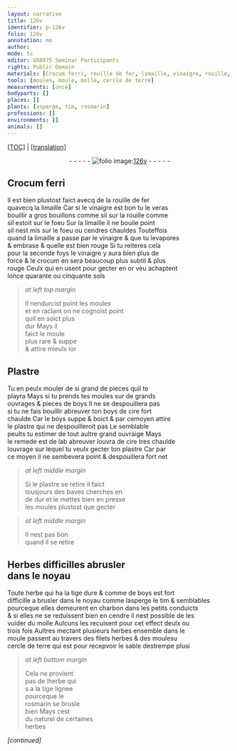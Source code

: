 ```yaml
---
layout: narrative
title: 126v
identifier: p-126v
folio: 126v
annotation: no
author:
mode: tc
editor: GR8975 Seminar Participants
rights: Public Domain
materials: [Crocum ferri, rouille de fer, limaille, vinaigre, rouille, cendres, crocum, or, Plastre, boys, cire, plastre, charbon, cendre, terre]
tools: [moules, moule, molle, cercle de terre]
measurements: [once]
bodyparts: []
places: []
plants: [asperge, tim, rosmarin]
professions: []
environments: []
animals: []
---
```


<p><a href="{{ site.baseurl }}/diplomatic/">[TOC]</a> | <a href="{{ site.baseurl }}/texts/p-126v_tl/" target="_blank">[translation]</a></p><div class="folio" align="center">- - - - - <a href="http://gallica.bnf.fr/ark:/12148/btv1b10500001g/f258.image" target="_blank"><img src="https://cu-mkp.github.io/2017-workshop-edition/assets/photo-icon.png" alt="folio image: " style="display:inline-block; margin-bottom:-3px;"/>126v</a> - - - - - </div>  
  

## <span class="m">Crocum ferri</span>

 
Il est bien plustost faict avecq de la <span class="m">rouille de fer</span><br/> quavecq la <span class="m">limaille</span> Car si le <span class="m">vinaigre</span> <span class="add">est bon</span> tu le veras<br/> bouillir a gros bouillons <span class="del">comme sil</span> sur la <span class="m">rouille</span> comme<br/> sil estoit sur le foeu Sur la <span class="m">limaille</span> il ne bouile point<br/> sil nest mis sur le foeu ou <span class="m">cendres</span> chauldes Touteffois<br/> quand la <span class="m">limaille</span> a passe par le <span class="m">vinaigre</span> & que tu levapores<br/> & embrase & quelle est bien rouge Si tu reiteres cela<br/> pour la seconde foys le <span class="m">vinaigre</span> y aura bien plus de<br/> force & le <span class="m">crocum</span> en sera beaucoup plus subtil & plus<br/> rouge Ceulx qui en usent pour gecter en <span class="m">or</span> <span class="del">veu</span> achaptent<br/> l<span class="ms">once</span> quarante ou cinquante <span class="cn">sols</span>
 
> *at left top margin*
> 
> 
>  Il nendurcist point les <span class="tl">moules</span><br/> et en raclant on ne cognoist point<br/> quil en soict plus<br/> dur Mays il<br/> faict le <span class="tl">moule</span><br/> plus rare & suppe<br/> & attire mieulx l<span class="m">or</span>
 
 
  

## <span class="m">Plastre</span>

 
Tu en peulx mouler de si grand de pieces quil te<br/> playra Mays si tu prends tes <span class="tl">moules</span> sur de grands<br/> ouvrages & pieces de <span class="m">boys</span> Il ne se despouillera pas<br/> si tu ne fais <span class="del">bouillir</span> abreuver ton <span class="m">boys</span> de <span class="m">cire</span> fort<br/> chaulde Car le <span class="m">boys</span> suppe & boict & par cemoyen attire<br/> le <span class="m">plastre</span> qui ne despouilleroit pas Le semblable<br/> peults tu estimer de tout aultre grand ouvraige Mays<br/> le remede est de <span class="del">lab</span> abreuver <span class="del">louvra</span> de <span class="m">cire</span> tres chaulde<br/> louvrage sur lequel tu veulx gecter ton <span class="m">plastre</span> Car par<br/> ce moyen il ne sembevera point & despouillera fort net
 
> *at left middle margin*
> 
> 
>  Si le <span class="m">plastre</span> se retire il faict<br/> tousjours des baves cherches en<br/> de dur et <span class="del">le</span> mettes bien en presse<br/> les <span class="tl">moules</span> plustost que gecter
 
> *at left middle margin*
> 
> 
>  Il nest pas bon<br/> quand il se retire

 
  

## Herbes difficilles abrusler<br/> dans le noyau

 
Toute herbe qui ha la tige dure & comme de <span class="m">boys</span> est fort<br/> difficille a brusler dans le noyau comme l<span class="pa">asperge</span> le <span class="pa">tim</span> & semblables<br/> pourceque elles demeurent en <span class="m">charbon</span> dans les petits conduicts<br/> & si elles ne se reduissent bien en <span class="m">cendre</span> il nest possible de les<br/> vuider du <span class="tl">molle</span> Aulcuns les recuisent pour cet effect deulx ou<br/> <span class="del"></span> trois fois Aultres mectant plusieurs herbes ensemble dans le<br/> <span class="tl">moule</span> passent au travers des <span class="del">filets</span> herbes & d<span class="del">es <span class="tl">moules</span></span><span class="add">u</span><br/> <span class="tl">cercle de <span class="m">terre</span></span> qui est pour recepvoir le sable destrempe <span class="del">plusi</span>
 
> *at left bottom margin*
> 
> 
>  Cela ne provient<br/> pas de lherbe qui<br/>s a la tige lignee<br/> pourceque le<br/> <span class="pa">rosmarin</span> se brusle<br/> bien Mays cest<br/> du naturel de certaines<br/> herbes
 
*[continued]*
 
